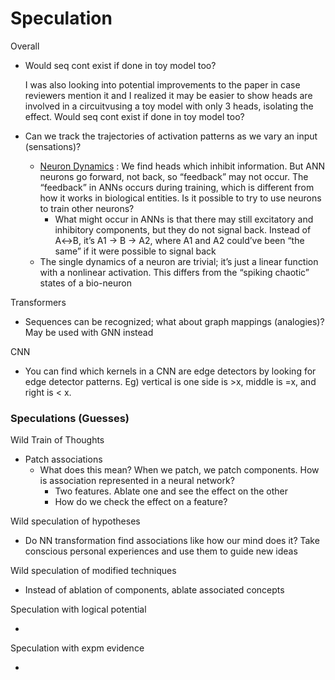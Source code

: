 # Speculation

Overall

- Would seq cont exist if done in toy model too?
    
    I was also looking into potential improvements to the paper in case reviewers mention it and I realized it may be easier to show heads are involved in a circuitvusing a toy model with only 3 heads, isolating the effect. Would seq cont exist if done in toy model too?
    
- Can we track the trajectories of activation patterns as we vary an input (sensations)?
    - [Neuron Dynamics](https://www.notion.so/Neuron-Dynamics-d96e6c97975a428fa9f6d1eb79c69f1a?pvs=21) : We find heads which inhibit information. But ANN neurons go forward, not back, so “feedback” may not occur. The “feedback” in ANNs occurs during training, which is different from how it works in biological entities. Is it possible to try to use neurons to train other neurons?
        - What might occur in ANNs is that there may still excitatory and inhibitory components, but they do not signal back. Instead of A↔B, it’s A1 → B → A2, where A1 and A2 could’ve been “the same” if it were possible to signal back
    - The single dynamics of a neuron are trivial; it’s just a linear function with a nonlinear activation. This differs from the “spiking chaotic” states of a bio-neuron

Transformers

- Sequences can be recognized; what about graph mappings (analogies)? May be used with GNN instead

CNN

- You can find which kernels in a CNN are edge detectors by looking for edge detector patterns. Eg) vertical is one side is >x, middle is =x, and right is < x.

### Speculations (Guesses)

Wild Train of Thoughts

- Patch associations
    - What does this mean? When we patch, we patch components. How is association represented in a neural network?
        - Two features. Ablate one and see the effect on the other
        - How do we check the effect on a feature?

Wild speculation of hypotheses

- Do NN transformation find associations like how our mind does it? Take conscious personal experiences and use them to guide new ideas

Wild speculation of modified techniques

- Instead of ablation of components, ablate associated concepts

Speculation with logical potential

- 

Speculation with expm evidence

-